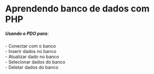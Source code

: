 <h1>Aprendendo banco de dados com PHP</h1>

<h5>Usando o PDO para:</h5>
- Conectar com o banco <br>
- Inserir dados no banco <br>
- Atualizar dado no banco <br>
- Selecionar dados do banco <br>
- Deletar dados do banco <br>
